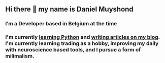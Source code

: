 ## Hi there 👋 my name is Daniel Muyshond

### I’m a Developer based in Belgium at the time

### I'm currently [learning Python](https://www.coursera.org/specializations/python) and [writing articles on my blog](https://dmshd.github.io/). I'm currently learning trading as a hobby, improving my daily with neuroscience based tools, and I pursue a form of milimalism.


<!--
**dmshd/dmshd** is a ✨ _special_ ✨ repository because its `README.md` (this file) appears on your GitHub profile.

Here are some ideas to get you started:

- 🔭 I’m currently working on ...
- 🌱 I’m currently learning ...
- 👯 I’m looking to collaborate on ...
- 🤔 I’m looking for help with ...
- 💬 Ask me about ...
- 📫 How to reach me: ...
- 😄 Pronouns: ...
- ⚡ Fun fact: ...
-->
